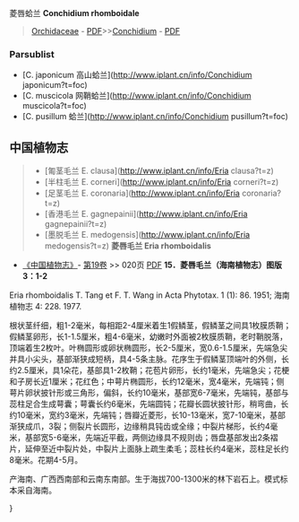菱唇蛤兰 **Conchidium rhomboidale**

> [Orchidaceae](http://www.iplant.cn/info/Orchidaceae?t=foc) - [PDF](http://www.iplant.cn/foc/pdf/Orchidaceae.pdf)>>[Conchidium](http://www.iplant.cn/info/Conchidium?t=foc) - [PDF](http://www.iplant.cn/foc/pdf/Conchidium.pdf)

### Parsublist

* [C.  japonicum  高山蛤兰](http://www.iplant.cn/info/Conchidium japonicum?t=foc)
* [C.  muscicola  网鞘蛤兰](http://www.iplant.cn/info/Conchidium muscicola?t=foc)
* [C.  pusillum  蛤兰](http://www.iplant.cn/info/Conchidium pusillum?t=foc)
## 中国植物志

> * [匍茎毛兰  E.  clausa](http://www.iplant.cn/info/Eria clausa?t=z)
> * [半柱毛兰  E.  corneri](http://www.iplant.cn/info/Eria corneri?t=z)
> * [足茎毛兰  E.  coronaria](http://www.iplant.cn/info/Eria coronaria?t=z)
> * [香港毛兰  E.  gagnepainii](http://www.iplant.cn/info/Eria gagnepainii?t=z)
> * [墨脱毛兰  E.  medogensis](http://www.iplant.cn/info/Eria medogensis?t=z)
**菱唇毛兰 Eria rhomboidalis**

* [《中国植物志》](http://www.iplant.cn/frps)- [第19卷](http://www.iplant.cn/frps/vol/19) >> 020页 [PDF](http://www.iplant.cn/frps/pdf/19/020.pdf)
**15．菱唇毛兰（海南植物志）图版3：1-2**

Eria rhomboidalis T. Tang et F. T. Wang in Acta Phytotax. 1 (1): 86. 1951; 海南植物志 4: 228. 1977.

根状茎纤细，粗1-2毫米，每相距2-4厘米着生1假鳞茎，假鳞茎之间具1枚膜质鞘；假鳞茎卵形，长1-1.5厘米，粗4-6毫米，幼嫩时外面被2枚膜质鞘，老时鞘脱落，顶端着生2枚叶。叶椭圆形或卵状椭圆形，长2-5厘米，宽0.6-1.5厘米，先端急尖并具小尖头，基部渐狭成短柄，具4-5条主脉。花序生于假鳞茎顶端叶的外侧，长约2.5厘米，具1朵花，基部具1-2枚鞘；花苞片卵形，长约1毫米，先端急尖；花梗和子房长近1厘米；花红色；中萼片椭圆形，长约12毫米，宽4毫米，先端钝；侧萼片卵状披针形或三角形，偏斜，长约10毫米，基部宽6-7毫米，先端钝，基部与蕊柱足合生成萼囊；萼囊长约6毫米，先端圆钝；花瓣长圆状披针形，稍弯曲，长约10毫米，宽约3毫米，先端钝；唇瓣近菱形，长10-13毫米，宽7-10毫米，基部渐狭成爪，3裂；侧裂片长圆形，边缘稍具钝齿或全缘；中裂片梯形，长约4毫米，基部宽5-6毫米，先端近平截，两侧边缘具不规则齿；唇盘基部发出2条褶片，延伸至近中裂片处，中裂片上面脉上疏生柔毛；蕊柱长约4毫米，蕊柱足长约8毫米。花期4-5月。

产海南、广西西南部和云南东南部。生于海拔700-1300米的林下岩石上。模式标本采自海南。

}